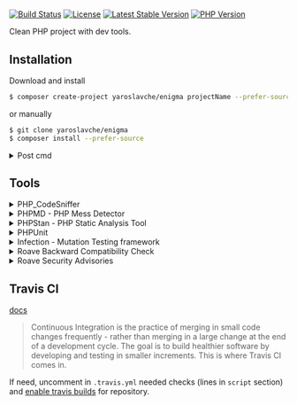 # 
[![Build Status](https://travis-ci.org/yaroslavche/enigma.svg?branch=master)](https://travis-ci.org/yaroslavche/enigma)
[![License](https://poser.pugx.org/yaroslavche/enigma/license?format=flat)](https://packagist.org/packages/yaroslavche/enigma)
[![Latest Stable Version](https://poser.pugx.org/yaroslavche/enigma/v/stable?format=flat)](https://packagist.org/packages/yaroslavche/enigma)
[![PHP Version](https://img.shields.io/packagist/php-v/yaroslavche/enigma/dev-master)](https://www.php.net/)


Clean PHP project with dev tools.

## Installation

Download and install
```bash
$ composer create-project yaroslavche/enigma projectName --prefer-source
```

or manually

```bash
$ git clone yaroslavche/enigma
$ composer install --prefer-source
```

<details>
  <summary>Post cmd</summary>
  
  In `composer.json` you can see `post-install-cmd` and `post-create-project-cmd`, which will: 
   - ask needed information
   - change `composer.json`
   - replace all occurrences (vendor, package) in `README.md`
   - uncomment lines in `.gitattributes`
   - remove self in `composer.json` (if remove installer after complete)
   - remove installer (whole `internal` directory, by default)
</details>

## Tools

<details>
  <summary>PHP_CodeSniffer</summary>
    
  [squizlabs/PHP_CodeSniffer](https://github.com/squizlabs/PHP_CodeSniffer)
  > PHP_CodeSniffer is a set of two PHP scripts; the main phpcs script that tokenizes PHP, JavaScript and CSS files to detect violations of a defined coding standard, and a second phpcbf script to automatically correct coding standard violations. PHP_CodeSniffer is an essential development tool that ensures your code remains clean and consistent.
  
  Check:
  ```bash
  $ composer phpcs
  ```

  Fix:
  ```bash
  $ composer phpcbf
  ```
</details>

<details>
  <summary>PHPMD - PHP Mess Detector</summary>
    
  [phpmd/phpmd](https://github.com/phpmd/phpmd)
  > What PHPMD does is: It takes a given PHP source code base and look for several potential problems within that source. These problems can be things like:
  > Possible bugs,
  > Suboptimal code,
  > Overcomplicated expressions,
  > Unused parameters, methods, properties.

  
  ```bash
  $ composer phpmd
  ```
</details>

<details>
  <summary>PHPStan - PHP Static Analysis Tool</summary>
  
  [phpstan/phpstan](https://github.com/phpstan/phpstan)
  > PHPStan focuses on finding errors in your code without actually running it. It catches whole classes of bugs even before you write tests for the code. It moves PHP closer to compiled languages in the sense that the correctness of each line of the code can be checked before you run the actual line.
  
  ```bash
  $ composer phpstan
  ```
</details>

<details>
  <summary>PHPUnit</summary>
    
  [sebastianbergmann/phpunit](https://github.com/sebastianbergmann/phpunit) | [Writing Tests](https://phpunit.readthedocs.io/en/8.3/writing-tests-for-phpunit.html)
  > PHPUnit is a programmer-oriented testing framework for PHP. It is an instance of the xUnit architecture for unit testing frameworks.
  
  Run tests:
  ```bash
  $ composer phpunit
  ```
  
  Code coverage
  ```bash
  $ composer coverage
  ```
  Will show results in console and if success, then generate `build/coverage/html/` directory (see `index.html` in browser) and `build/coverage/clover.xml` (which can be useful in some cases).
</details>

<details>
  <summary>Infection - Mutation Testing framework</summary>
  
  [infection/infection](https://github.com/infection/infection)
  > Infection is a PHP mutation testing framework based on AST (Abstract Syntax Tree) mutations. It works as a CLI tool and can be executed from your project’s root.
  >
  > Mutation testing is a testing methodology that involves modifying a program in small ways and analyzing reactions of the test suite on these modifications. If tests pass after the code is changed, then we have either not covered line of code or the tests are not very efficient for the mutated piece of code.
    
  ```bash
  $ composer infection
  ```
</details>

<details>
  <summary>Roave Backward Compatibility Check</summary>
    
  [Roave/BackwardCompatibilityCheck](https://github.com/Roave/BackwardCompatibilityCheck)
  > A tool that can be used to verify BC breaks between two versions of a PHP library.
  >
  > Backward compatible (or sometimes backward-compatible or backwards compatible) refers to a hardware or software system that can successfully use interfaces and data from earlier versions of the system or with other systems.
 
  ```bash
  $ composer bccheck
  ```
</details>

<details>
  <summary>Roave Security Advisories</summary>
    
  [Roave/SecurityAdvisories](https://github.com/Roave/SecurityAdvisories)
  > Does not provide any API or usable classes: its only purpose is to prevent installation of software with known and documented security issues.
</details> 

## Travis CI
[docs](https://docs.travis-ci.com/)
> Continuous Integration is the practice of merging in small code changes frequently - rather than merging in a large change at the end of a development cycle. The goal is to build healthier software by developing and testing in smaller increments. This is where Travis CI comes in.

If need, uncomment in `.travis.yml` needed checks (lines in `script` section) and [enable travis builds](https://travis-ci.org) for repository.
